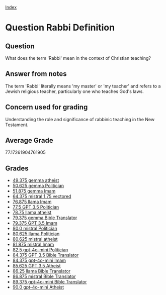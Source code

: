 
[Index](../../index.md)
# Question Rabbi Definition
## Question
What does the term 'Rabbi' mean in the context of Christian teaching?

## Answer from notes
The term 'Rabbi' literally means 'my master' or 'my teacher' and refers to a Jewish religious teacher, particularly one who teaches God's laws.

## Concern used for grading
Understanding the role and significance of rabbinic teaching in the New Testament.

## Average Grade
77.17261904761905

## Grades
 * [49.375 gemma atheist](../answers/gemma_atheist/Rabbi_Definition.md)
 * [50.625 gemma Politician](../answers/gemma_Politician/Rabbi_Definition.md)
 * [51.875 gemma Imam](../answers/gemma_Imam/Rabbi_Definition.md)
 * [64.375 mistral 1.75 vectored](../answers/mistral_1.75_vectored/Rabbi_Definition.md)
 * [76.875 llama Imam](../answers/llama_Imam/Rabbi_Definition.md)
 * [77.5 GPT 3.5 Politician](../answers/GPT_3.5_Politician/Rabbi_Definition.md)
 * [78.75 llama atheist](../answers/llama_atheist/Rabbi_Definition.md)
 * [79.375 gemma Bible Translator](../answers/gemma_Bible_Translator/Rabbi_Definition.md)
 * [79.375 GPT 3.5 Imam](../answers/GPT_3.5_Imam/Rabbi_Definition.md)
 * [80.0 mistral Politician](../answers/mistral_Politician/Rabbi_Definition.md)
 * [80.625 llama Politician](../answers/llama_Politician/Rabbi_Definition.md)
 * [80.625 mistral atheist](../answers/mistral_atheist/Rabbi_Definition.md)
 * [81.875 mistral Imam](../answers/mistral_Imam/Rabbi_Definition.md)
 * [82.5 gpt-4o-mini Politician](../answers/gpt-4o-mini_Politician/Rabbi_Definition.md)
 * [84.375 GPT 3.5 Bible Translator](../answers/GPT_3.5_Bible_Translator/Rabbi_Definition.md)
 * [84.375 gpt-4o-mini Imam](../answers/gpt-4o-mini_Imam/Rabbi_Definition.md)
 * [85.625 GPT 3.5 Atheist](../answers/GPT_3.5_Atheist/Rabbi_Definition.md)
 * [86.25 llama Bible Translator](../answers/llama_Bible_Translator/Rabbi_Definition.md)
 * [86.875 mistral Bible Translator](../answers/mistral_Bible_Translator/Rabbi_Definition.md)
 * [89.375 gpt-4o-mini Bible Translator](../answers/gpt-4o-mini_Bible_Translator/Rabbi_Definition.md)
 * [90.0 gpt-4o-mini Atheist](../answers/gpt-4o-mini_Atheist/Rabbi_Definition.md)
